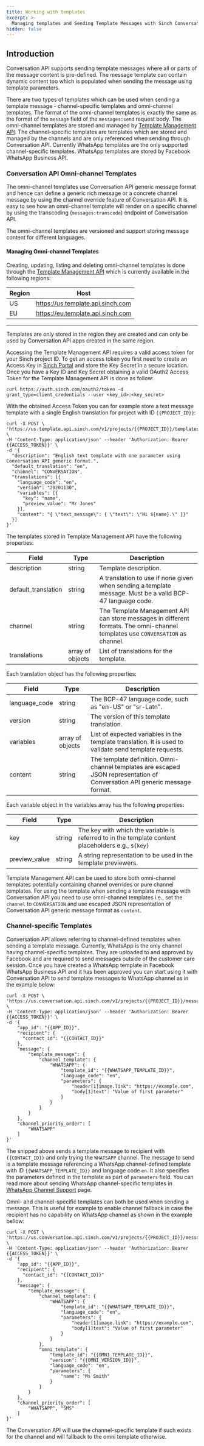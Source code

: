 ```yaml
---
title: Working with templates
excerpt: >-
  Managing templates and Sending Template Messages with Sinch Conversation API.
hidden: false
---
```


## Introduction

Conversation API supports sending template messages where all or parts of the message content is
pre-defined. The message template can contain dynamic content too which is
populated when sending the message using template parameters.

There are two types of templates which can be used when sending a template message - channel-specific templates
and omni-channel templates. The format of the omni-channel templates is exactly the same
as the format of the `message` field of the `messages:send` request body.
The omni-channel templates are stored and managed by [Template Management API](https://developers.sinch.com/reference#templates-1).
The channel-specific templates are templates which are stored and managed by the
channels and are only referenced when sending through Conversation API.
Currently WhatsApp templates are the only supported channel-specific templates.
WhatsApp templates are stored by Facebook WhatsApp Business API.

### Conversation API Omni-channel Templates

The omni-channel templates use Conversation API generic message format
and hence can define a generic rich message or a concrete channel message by using the
channel override feature of Conversation API. It is easy to see how an omni-channel template
will render on a specific channel by using the transcoding (`messages:transcode`) endpoint
of Conversation API.

The omni-channel templates are versioned and support storing message content for different languages.

#### Managing Omni-channel Templates

Creating, updating, listing and deleting omni-channel templates is done through the
[Template Management API](https://developers.sinch.com/reference#templates-1) which is currently available in
the following regions:

| Region | Host                              |
| ------ | --------------------------------- |
| US     | https://us.template.api.sinch.com |
| EU     | https://eu.template.api.sinch.com |

---

Templates are only stored in the region they are created and can only be used by
Conversation API apps created in the same region.

Accessing the Template Management API requires a valid access token for your Sinch project ID.
To get an access token you first need to create an Access Key in [Sinch Portal](https://dashboard.sinch.com/settings/access-keys)
and store the Key Secret in a secure location.
Once you have a Key ID and Key Secret obtaining a valid OAuth2 Access Token for the Template Management API is done as follow:

```curl
curl https://auth.sinch.com/oauth2/token -d grant_type=client_credentials --user <key_id>:<key_secret>
```

With the obtained Access Token you can for example store a text message template with a single English translation
for project with ID `{{PROJECT_ID}}`:

```curl
curl -X POST \
'https://us.template.api.sinch.com/v1/projects/{{PROJECT_ID}}/templates' \
-H 'Content-Type: application/json' --header 'Authorization: Bearer {{ACCESS_TOKEN}}' \
-d '{
  "description": "English text template with one parameter using Conversation API generic format.",
  "default_translation": "en",
  "channel": "CONVERSATION",
  "translations": [{
    "language_code": "en",
    "version": "20201130",
    "variables": [{
      "key": "name",
      "preview_value": "Mr Jones"
    }],
    "content": "{ \"text_message\": { \"text\": \"Hi ${name}.\" }}"
  }]
}'
```

The templates stored in Template Management API have the following properties:

| Field               | Type             | Description                                                                                                                    |
| ------------------- | ---------------- | ------------------------------------------------------------------------------------------------------------------------------ |
| description         | string           | Template description.                                                                                                          |
| default_translation | string           | A translation to use if none given when sending a template message. Must be a valid BCP-47 language code.                      |
| channel             | string           | The Template Management API can store messages in different formats. The omni-channel templates use `CONVERSATION` as channel. |
| translations        | array of objects | List of translations for the template.                                                                                         |

Each translation object has the following properties:

| Field         | Type             | Description                                                                                                                 |
| ------------- | ---------------- | --------------------------------------------------------------------------------------------------------------------------- |
| language_code | string           | The BCP-47 language code, such as "en-US" or "sr-Latn".                                                                     |
| version       | string           | The version of this template translation.                                                                                   |
| variables     | array of objects | List of expected variables in the template translation. It is used to validate send template requests.                      |
| content       | string           | The template definition. Omni-channel templates are escaped JSON representation of Conversation API generic message format. |

Each variable object in the variables array has the following properties:

| Field         | Type             | Description                                                                                        |
| ------------- | ---------------- | -------------------------------------------------------------------------------------------------- |
| key           | string           | The key with which the variable is referred to in the template content placeholders e.g., `${key}` |
| preview_value | string           | A string representation to be used in the template previewers.                                     |

Template Management API can be used to store both omni-channel templates potentially containing channel overrides or
pure channel templates. For using the template when sending a template message with Conversation API you need to use omni-channel templates i.e., set the `channel` to `CONVERSATION`
and use escaped JSON representation of Conversation API generic message format as `content`.

### Channel-specific Templates

Conversation API allows referring to channel-defined templates when sending a template message.
Currently, WhatsApp is the only channel having channel-specific templates. They are uploaded to and approved by
Facebook and are required to send messages outside of the customer care session.
Once you have created a WhatsApp template in Facebook WhatsApp Business API and it has been approved
you can start using it with Conversation API to send template messages to WhatsApp channel as
in the example below:

```curl
curl -X POST \
'https://us.conversation.api.sinch.com/v1/projects/{{PROJECT_ID}}/messages:send' \
-H 'Content-Type: application/json' --header 'Authorization: Bearer {{ACCESS_TOKEN}}' \
-d '{
    "app_id": "{{APP_ID}}",
    "recipient": {
      "contact_id": "{{CONTACT_ID}}"
    },
    "message": {
        "template_message": {
            "channel_template": {
                "WHATSAPP": {
                    "template_id": "{{WHATSAPP_TEMPLATE_ID}}",
                    "language_code": "en",
                    "parameters": {
                        "header[1]image.link": "https://example.com",
                        "body[1]text": "Value of first parameter"
                    }
                }
            }
        }
    },
    "channel_priority_order": [
        "WHATSAPP"
    ]
}'
```

The snipped above sends a template message to recipient with `{{CONTACT_ID}}` and only trying
the `WHATSAPP` channel. The message to send is a template message referencing a
WhatsApp channel-defined template with ID `{{WHATSAPP_TEMPLATE_ID}}` and language code `en`.
It also specifies the parameters defined in the template as part of `parameters` field.
You can read more about sending WhatsApp channel-specific templates in [WhatsApp Channel Support](doc:conversation-whatsapp) page.

Omni- and channel-specific templates can both be used when sending a message.
This is useful for example to enable channel fallback in case the recipient has no capability on WhatsApp channel
as shown in the example bellow:

```curl
curl -X POST \
'https://us.conversation.api.sinch.com/v1/projects/{{PROJECT_ID}}/messages:send' \
-H 'Content-Type: application/json' --header 'Authorization: Bearer {{ACCESS_TOKEN}}' \
-d '{
    "app_id": "{{APP_ID}}",
    "recipient": {
      "contact_id": "{{CONTACT_ID}}"
    },
    "message": {
        "template_message": {
            "channel_template": {
                "WHATSAPP": {
                    "template_id": "{{WHATSAPP_TEMPLATE_ID}}",
                    "language_code": "en",
                    "parameters": {
                        "header[1]image.link": "https://example.com",
                        "body[1]text": "Value of first parameter"
                    }
                }
            },
            "omni_template": {
                "template_id": "{{OMNI_TEMPLATE_ID}}",
                "version": "{{OMNI_VERSION_ID}}",
                "language_code": "en",
                "parameters": {
                    "name": "Ms Smith"
                }
            }
        }
    },
    "channel_priority_order": [
        "WHATSAPP", "SMS"
    ]
}'
```

The Conversation API will use the channel-specific template if such exists for the channel and will fallback to the omni template otherwise.
